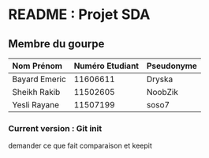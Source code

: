 # README : Projet SDA #

## Membre du gourpe ##

| Nom Prénom     | Numéro Etudiant | Pseudonyme |
| :------------- | :-------------- | :--------- |
| Bayard Emeric  | 11606611        | Dryska     |
| Sheikh Rakib   | 11502605        | NoobZik    |
| Yesli  Rayane  | 11507199        | soso7      |

### Current version : Git init ###

demander ce que fait comparaison et keepit
